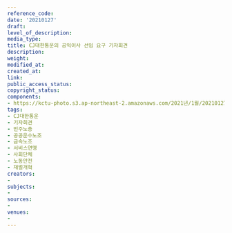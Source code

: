 ```yaml
---
reference_code: 
date: '20210127'
draft: 
level_of_description: 
media_type: 
title: CJ대한통운의 공익이사 선임 요구 기자회견
description: 
weight: 
modified_at: 
created_at: 
link: 
public_access_status: 
copyright_status: 
components:
- https://kctu-photo.s3.ap-northeast-2.amazonaws.com/2021년/1월/20210127-CJ대한통운의+공익이사+선임+요구+기자회견_CJ대한통운_기자회견_민주노총_공공운수노조_금속노조_서비스연맹_사회단체_노동안전_재벌개혁/_5D48754.jpg
tags:
- CJ대한통운
- 기자회견
- 민주노총
- 공공운수노조
- 금속노조
- 서비스연맹
- 사회단체
- 노동안전
- 재벌개혁
creators:
- 
subjects:
- 
sources:
- 
venues:
- 
---
```

